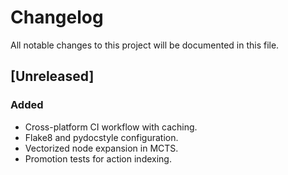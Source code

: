 # Changelog

All notable changes to this project will be documented in this file.

## [Unreleased]
### Added
- Cross-platform CI workflow with caching.
- Flake8 and pydocstyle configuration.
- Vectorized node expansion in MCTS.
- Promotion tests for action indexing.


